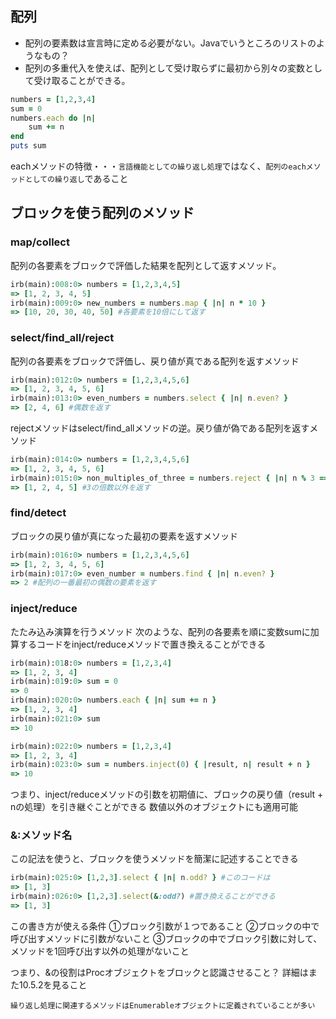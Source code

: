 ## 配列
- 配列の要素数は宣言時に定める必要がない。Javaでいうところのリストのようなもの？
- 配列の多重代入を使えば、配列として受け取らずに最初から別々の変数として受け取ることができる。

```ruby
numbers = [1,2,3,4]
sum = 0
numbers.each do |n|
    sum += n
end
puts sum
```
eachメソッドの特徴・・・`言語機能としての繰り返し処理`ではなく、`配列のeachメソッドとしての繰り返し`であること

## ブロックを使う配列のメソッド

### map/collect
配列の各要素をブロックで評価した結果を配列として返すメソッド。
```ruby
irb(main):008:0> numbers = [1,2,3,4,5]
=> [1, 2, 3, 4, 5]
irb(main):009:0> new_numbers = numbers.map { |n| n * 10 }
=> [10, 20, 30, 40, 50] #各要素を10倍にして返す
```

### select/find_all/reject
配列の各要素をブロックで評価し、戻り値が真である配列を返すメソッド
```ruby
irb(main):012:0> numbers = [1,2,3,4,5,6]
=> [1, 2, 3, 4, 5, 6]
irb(main):013:0> even_numbers = numbers.select { |n| n.even? }
=> [2, 4, 6] #偶数を返す
```
rejectメソッドはselect/find_allメソッドの逆。戻り値が偽である配列を返すメソッド
```ruby
irb(main):014:0> numbers = [1,2,3,4,5,6]
=> [1, 2, 3, 4, 5, 6]
irb(main):015:0> non_multiples_of_three = numbers.reject { |n| n % 3 == 0 }
=> [1, 2, 4, 5] #3の倍数以外を返す
```

### find/detect
ブロックの戻り値が真になった最初の要素を返すメソッド
```ruby
irb(main):016:0> numbers = [1,2,3,4,5,6]
=> [1, 2, 3, 4, 5, 6]
irb(main):017:0> even_number = numbers.find { |n| n.even? }
=> 2 #配列の一番最初の偶数の要素を返す
```

### inject/reduce
たたみ込み演算を行うメソッド
次のような、配列の各要素を順に変数sumに加算するコードをinject/reduceメソッドで置き換えることができる
```ruby
irb(main):018:0> numbers = [1,2,3,4]
=> [1, 2, 3, 4]
irb(main):019:0> sum = 0
=> 0
irb(main):020:0> numbers.each { |n| sum += n }
=> [1, 2, 3, 4]
irb(main):021:0> sum
=> 10
```

```ruby
irb(main):022:0> numbers = [1,2,3,4]
=> [1, 2, 3, 4]
irb(main):023:0> sum = numbers.inject(0) { |result, n| result + n }
=> 10
```
つまり、inject/reduceメソッドの引数を初期値に、ブロックの戻り値（result + nの処理）を引き継ぐことができる
数値以外のオブジェクトにも適用可能

### &:メソッド名
この記法を使うと、ブロックを使うメソッドを簡潔に記述することできる

```ruby
irb(main):025:0> [1,2,3].select { |n| n.odd? } #このコードは
=> [1, 3]
irb(main):026:0> [1,2,3].select(&:odd?) #置き換えることができる
=> [1, 3]
```

この書き方が使える条件
①ブロック引数が１つであること
②ブロックの中で呼び出すメソッドに引数がないこと
③ブロックの中でブロック引数に対して、メソッドを1回呼び出す以外の処理がないこと

つまり、&の役割はProcオブジェクトをブロックと認識させること？
詳細はまた10.5.2を見ること

`繰り返し処理に関連するメソッドはEnumerableオブジェクトに定義されていることが多い`
